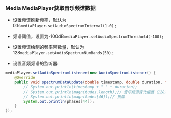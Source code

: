 ### Media MediaPlayer获取音乐频谱数据

* 设置频谱刷新频率，默认为0.1s`mediaPlayer.setAudioSpectrumInterval(1.0);`

* 频谱阈值，设置为-100dB`mediaPlayer.setAudioSpectrumThreshold(-100);`

* 设置频谱绘制的频率带数量，默认为128`mediaPlayer.setAudioSpectrumNumBands(50);`

* 设置音频频谱的监听器
  
```java
mediaPlayer.setAudioSpectrumListener(new AudioSpectrumListener() {  
    @Override  
    public void spectrumDataUpdate(double timestamp, double duration, float[] magnitudes, float[] phases) {  
        // System.out.println(timestamp + " " + duration);  
        // System.out.println(magnitudes.length);// 音乐频谱变化幅度（128）  
        // System.out.println(magnitudes[46]);// 振幅  
        System.out.println(phases[44]);  
    }  
});
```